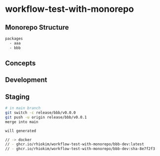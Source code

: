 # workflow-test-with-monorepo

## Monorepo Structure

```sh
packages
  - aaa
  - bbb
```

## Concepts

## Development

## Staging

```sh
# in main branch
git switch -c release/bbb/v0.0.0
git push -u origin release/bbb/v0.0.1
merge into main

will generated

// -> docker
// - ghcr.io/rhiokim/workflow-test-with-monorepo/bbb-dev:latest
// - ghcr.io/rhiokim/workflow-test-with-monorepo/bbb-dev:sha-8e7f2f3
```
